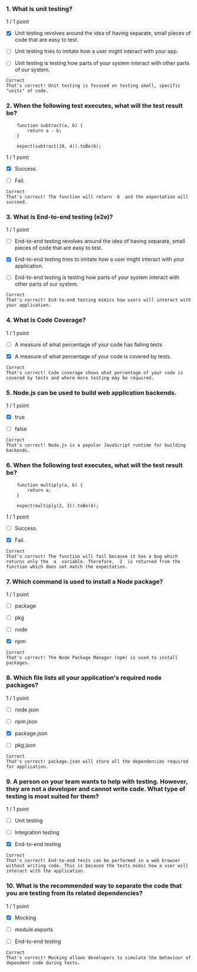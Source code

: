 ### 1. What is unit testing?

1 / 1 point

- [x] Unit testing revolves around the idea of having separate, small pieces of code that are easy to test.


- [ ] Unit testing tries to imitate how a user might interact with your app.


- [ ] Unit testing is testing how parts of your system interact with other parts of our system.
```
Correct
That's correct! Unit testing is focused on testing small, specific "units" of code.
```
### 2. When the following test executes, what will the test result be?
```
    function subtract(a, b) {
        return a - b;
    }

    expect(subtract(10, 4)).toBe(6);
```

1 / 1 point

- [x] Success.


- [ ] Fail.
```
Correct
That's correct! The function will return  6  and the expectation will succeed.
```
### 3. What is End-to-end testing (e2e)?

1 / 1 point

- [ ] End-to-end testing revolves around the idea of having separate, small pieces of code that are easy to test.


- [x] End-to-end testing tries to imitate how a user might interact with your application.


- [ ] End-to-end testing is testing how parts of your system interact with other parts of our system.
```
Correct
That's correct! End-to-end testing mimics how users will interact with your application.
```
### 4. What is Code Coverage?

1 / 1 point

- [ ] A measure of what percentage of your code has failing tests


- [x] A measure of what percentage of your code is covered by tests.
```
Correct
That's correct! Code coverage shows what percentage of your code is covered by tests and where more testing may be required.
```
### 5. Node.js can be used to build web application backends.

1 / 1 point

- [x] true


- [ ] false
```
Correct
That's correct! Node.js is a popular JavaScript runtime for building backends.
```
### 6. When the following test executes, what will the test result be?
```
    function multiply(a, b) {
        return a;
    }

    expect(multiply(2, 2)).toBe(4);
```

1 / 1 point

- [ ] Success.


- [x] Fail.
```
Correct
That's correct! The function will fail because it has a bug which returns only the  a  variable. Therefore,  2  is returned from the function which does not match the expectation.
```
### 7. Which command is used to install a Node package?

1 / 1 point

- [ ] package


- [ ] pkg


- [ ] node


- [x] npm
```
Correct
That's correct! The Node Package Manager (npm) is used to install packages.
```
### 8. Which file lists all your application's required node packages?

1 / 1 point

- [ ] node.json


- [ ] npm.json


- [x] package.json


- [ ] pkg.json
```
Correct
That's correct! package.json will store all the dependencies required for application.
```
### 9. A person on your team wants to help with testing. However, they are not a developer and cannot write code. What type of testing is most suited for them?

1 / 1 point

- [ ] Unit testing


- [ ] Integration testing


- [x] End-to-end testing
```
Correct
That's correct! End-to-end tests can be performed in a web browser without writing code. This is because the tests mimic how a user will interact with the application.
```
### 10. What is the recommended way to separate the code that you are testing from its related dependencies?

1 / 1 point

- [x] Mocking


- [ ] module.exports


- [ ] End-to-end testing
```
Correct
That's correct! Mocking allows developers to simulate the behaviour of dependent code during tests.
```